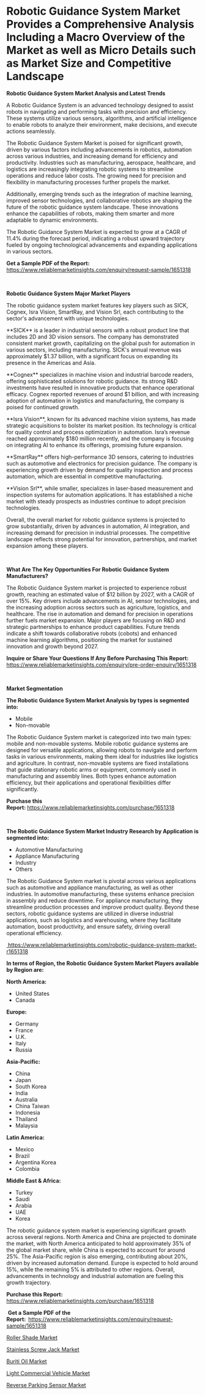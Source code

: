 <p><h1>Robotic Guidance System Market Provides a Comprehensive Analysis Including a Macro Overview of the Market as well as Micro Details such as Market Size and Competitive Landscape</h1></p><p><strong>Robotic Guidance System Market Analysis and Latest Trends</strong></p>
<p><p>A Robotic Guidance System is an advanced technology designed to assist robots in navigating and performing tasks with precision and efficiency. These systems utilize various sensors, algorithms, and artificial intelligence to enable robots to analyze their environment, make decisions, and execute actions seamlessly.</p><p>The Robotic Guidance System Market is poised for significant growth, driven by various factors including advancements in robotics, automation across various industries, and increasing demand for efficiency and productivity. Industries such as manufacturing, aerospace, healthcare, and logistics are increasingly integrating robotic systems to streamline operations and reduce labor costs. The growing need for precision and flexibility in manufacturing processes further propels the market.</p><p>Additionally, emerging trends such as the integration of machine learning, improved sensor technologies, and collaborative robotics are shaping the future of the robotic guidance system landscape. These innovations enhance the capabilities of robots, making them smarter and more adaptable to dynamic environments.</p><p>The Robotic Guidance System Market is expected to grow at a CAGR of 11.4% during the forecast period, indicating a robust upward trajectory fueled by ongoing technological advancements and expanding applications in various sectors.</p></p>
<p><strong>Get a Sample PDF of the Report:&nbsp;</strong> <a href="https://www.reliablemarketinsights.com/enquiry/request-sample/1651318?utm_campaign=1282&utm_medium=2&utm_source=Github&utm_content=ia&utm_term=26092024&utm_id=robotic-guidance-system">https://www.reliablemarketinsights.com/enquiry/request-sample/1651318</a></p>
<p>&nbsp;</p>
<p><strong>Robotic Guidance System Major Market Players</strong></p>
<p><p>The robotic guidance system market features key players such as SICK, Cognex, Isra Vision, SmartRay, and Vision Srl, each contributing to the sector's advancement with unique technologies.</p><p>**SICK** is a leader in industrial sensors with a robust product line that includes 2D and 3D vision sensors. The company has demonstrated consistent market growth, capitalizing on the global push for automation in various sectors, including manufacturing. SICK's annual revenue was approximately $1.37 billion, with a significant focus on expanding its presence in the Americas and Asia.</p><p>**Cognex** specializes in machine vision and industrial barcode readers, offering sophisticated solutions for robotic guidance. Its strong R&D investments have resulted in innovative products that enhance operational efficacy. Cognex reported revenues of around $1 billion, and with increasing adoption of automation in logistics and manufacturing, the company is poised for continued growth.</p><p>**Isra Vision**, known for its advanced machine vision systems, has made strategic acquisitions to bolster its market position. Its technology is critical for quality control and process optimization in automation. Isra’s revenue reached approximately $180 million recently, and the company is focusing on integrating AI to enhance its offerings, promising future expansion.</p><p>**SmartRay** offers high-performance 3D sensors, catering to industries such as automotive and electronics for precision guidance. The company is experiencing growth driven by demand for quality inspection and process automation, which are essential in competitive manufacturing. </p><p>**Vision Srl**, while smaller, specializes in laser-based measurement and inspection systems for automation applications. It has established a niche market with steady prospects as industries continue to adopt precision technologies.</p><p>Overall, the overall market for robotic guidance systems is projected to grow substantially, driven by advances in automation, AI integration, and increasing demand for precision in industrial processes. The competitive landscape reflects strong potential for innovation, partnerships, and market expansion among these players.</p></p>
<p>&nbsp;</p>
<p><strong>What Are The Key Opportunities For Robotic Guidance System Manufacturers?</strong></p>
<p><p>The Robotic Guidance System market is projected to experience robust growth, reaching an estimated value of $12 billion by 2027, with a CAGR of over 15%. Key drivers include advancements in AI, sensor technologies, and the increasing adoption across sectors such as agriculture, logistics, and healthcare. The rise in automation and demand for precision in operations further fuels market expansion. Major players are focusing on R&D and strategic partnerships to enhance product capabilities. Future trends indicate a shift towards collaborative robots (cobots) and enhanced machine learning algorithms, positioning the market for sustained innovation and growth beyond 2027.</p></p>
<p><strong>Inquire or Share Your Questions If Any Before Purchasing This Report:</strong> <a href="https://www.reliablemarketinsights.com/enquiry/pre-order-enquiry/1651318?utm_campaign=1282&utm_medium=2&utm_source=Github&utm_content=ia&utm_term=26092024&utm_id=robotic-guidance-system">https://www.reliablemarketinsights.com/enquiry/pre-order-enquiry/1651318</a></p>
<p>&nbsp;</p>
<p><strong>Market Segmentation</strong></p>
<p><strong>The Robotic Guidance System Market Analysis by types is segmented into:</strong></p>
<p><ul><li>Mobile</li><li>Non-movable</li></ul></p>
<p><p>The Robotic Guidance System market is categorized into two main types: mobile and non-movable systems. Mobile robotic guidance systems are designed for versatile applications, allowing robots to navigate and perform tasks in various environments, making them ideal for industries like logistics and agriculture. In contrast, non-movable systems are fixed installations that guide stationary robotic arms or equipment, commonly used in manufacturing and assembly lines. Both types enhance automation efficiency, but their applications and operational flexibilities differ significantly.</p></p>
<p><strong>Purchase this Report:&nbsp;</strong><a href="https://www.reliablemarketinsights.com/purchase/1651318?utm_campaign=1282&utm_medium=2&utm_source=Github&utm_content=ia&utm_term=26092024&utm_id=robotic-guidance-system">https://www.reliablemarketinsights.com/purchase/1651318</a></p>
<p>&nbsp;</p>
<p><strong>The Robotic Guidance System Market Industry Research by Application is segmented into:</strong></p>
<p><ul><li>Automotive Manufacturing</li><li>Appliance Manufacturing</li><li>Industry</li><li>Others</li></ul></p>
<p><p>The Robotic Guidance System market is pivotal across various applications such as automotive and appliance manufacturing, as well as other industries. In automotive manufacturing, these systems enhance precision in assembly and reduce downtime. For appliance manufacturing, they streamline production processes and improve product quality. Beyond these sectors, robotic guidance systems are utilized in diverse industrial applications, such as logistics and warehousing, where they facilitate automation, boost productivity, and ensure safety, driving overall operational efficiency.</p></p>
<p><a href="https://www.reliablemarketinsights.com/robotic-guidance-system-market-r1651318?utm_campaign=1282&utm_medium=2&utm_source=Github&utm_content=ia&utm_term=26092024&utm_id=robotic-guidance-system">&nbsp;https://www.reliablemarketinsights.com/robotic-guidance-system-market-r1651318</a></p>
<p><strong>In terms of Region, the Robotic Guidance System Market Players available by Region are:</strong></p>
<p>
    <p> <strong> North America: </strong>
        <ul>
            <li>United States</li>
            <li>Canada</li>
        </ul>
        </p> 
    <p> <strong> Europe: </strong>
        <ul>
            <li>Germany</li>
            <li>France</li>
            <li>U.K.</li>
            <li>Italy</li>
            <li>Russia</li>
        </ul>
        </p> 
    <p> <strong> Asia-Pacific: </strong>
        <ul>
            <li>China</li>
            <li>Japan</li>
            <li>South Korea</li>
            <li>India</li>
            <li>Australia</li>
            <li>China Taiwan</li>
            <li>Indonesia</li>
            <li>Thailand</li>
            <li>Malaysia</li>
        </ul>
        </p> 
    <p> <strong> Latin America: </strong>
        <ul>
            <li>Mexico</li>
            <li>Brazil</li>
            <li>Argentina Korea</li>
            <li>Colombia</li>
        </ul>
        </p> 
    <p> <strong> Middle East & Africa: </strong>
        <ul>
            <li>Turkey</li>
            <li>Saudi</li>
            <li>Arabia</li>
            <li>UAE</li>
            <li>Korea</li>
        </ul>
    </p>
    </p>
<p><p>The robotic guidance system market is experiencing significant growth across several regions. North America and China are projected to dominate the market, with North America anticipated to hold approximately 35% of the global market share, while China is expected to account for around 25%. The Asia-Pacific region is also emerging, contributing about 20%, driven by increased automation demand. Europe is expected to hold around 15%, while the remaining 5% is attributed to other regions. Overall, advancements in technology and industrial automation are fueling this growth trajectory.</p></p>
<p><strong>Purchase this Report: </strong><a href="https://www.reliablemarketinsights.com/purchase/1651318?utm_campaign=1282&utm_medium=2&utm_source=Github&utm_content=ia&utm_term=26092024&utm_id=robotic-guidance-system">https://www.reliablemarketinsights.com/purchase/1651318</a></p>
<p>&nbsp;<strong>Get a Sample PDF of the Report:&nbsp;&nbsp;</strong><a href="https://www.reliablemarketinsights.com/enquiry/request-sample/1651318?utm_campaign=1282&utm_medium=2&utm_source=Github&utm_content=ia&utm_term=26092024&utm_id=robotic-guidance-system">https://www.reliablemarketinsights.com/enquiry/request-sample/1651318</a></p>
<p><strong></strong></p>
<p><p><a href="https://issuu.com/reportprime-2/docs/roller-shade-market-size-2030.pptx_0dd43f6d50618a?utm_campaign=1282&utm_medium=2&utm_source=Github&utm_content=ia&utm_term=26092024&utm_id=robotic-guidance-system">Roller Shade Market</a></p><p><a href="https://github.com/guneycigdem35/Market-Research-Report-List-5/blob/main/stainless-screw-jack-market.md?utm_campaign=1282&utm_medium=2&utm_source=Github&utm_content=ia&utm_term=26092024&utm_id=robotic-guidance-system">Stainless Screw Jack Market</a></p><p><a href="https://issuu.com/reportprime-2/docs/buriti-oil-market-size-2030.pptx_5e2de2f756a8b8?utm_campaign=1282&utm_medium=2&utm_source=Github&utm_content=ia&utm_term=26092024&utm_id=robotic-guidance-system">Buriti Oil Market</a></p><p><a href="https://www.linkedin.com/pulse/light-commercial-vehicle-market-indicators-size-regional-hah8f?utm_campaign=1282&utm_medium=2&utm_source=Github&utm_content=ia&utm_term=26092024&utm_id=robotic-guidance-system">Light Commercial Vehicle Market</a></p><p><a href="https://www.linkedin.com/pulse/how-reverse-parking-sensor-market-changing-from-2024-2031-oi1kf?utm_campaign=1282&utm_medium=2&utm_source=Github&utm_content=ia&utm_term=26092024&utm_id=robotic-guidance-system">Reverse Parking Sensor Market</a></p></p>